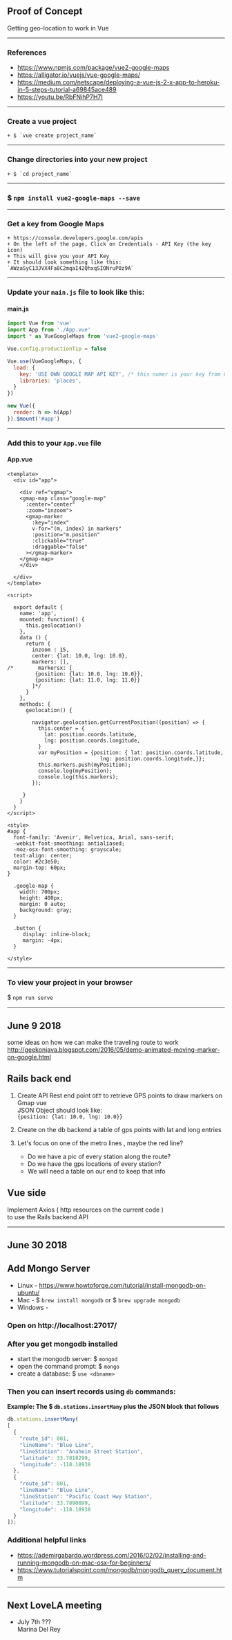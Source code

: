 ## Proof of Concept
Getting geo-location to work in Vue 

---

### References
+ https://www.npmjs.com/package/vue2-google-maps
+ https://alligator.io/vuejs/vue-google-maps/  
+ https://medium.com/netscape/deploying-a-vue-js-2-x-app-to-heroku-in-5-steps-tutorial-a69845ace489  
+ https://youtu.be/RbFNihP7H7I

---

### Create a vue project  
    + $ `vue create project_name`

---

### Change directories into your new project  
    + $ `cd project_name`

---

### $ `npm install vue2-google-maps --save`

---

### Get a key from Google Maps
    + https://console.developers.google.com/apis
    + On the left of the page, Click on Credentials - API Key (the key icon)
    + This will give you your API Key
    + It should look something like this: `AWzaSyC13JVX4Fa8C2mqaI42QhxqSIONruP0z9A`

---

### Update your `main.js` file to look like this:

#### main.js
```js
import Vue from 'vue'
import App from './App.vue'
import * as VueGoogleMaps from 'vue2-google-maps'

Vue.config.productionTip = false

Vue.use(VueGoogleMaps, {
  load: {
    key: 'USE OWN GOOGLE MAP API KEY', /* this numer is your key from Google you just got */
    libraries: 'places',
  }
})

new Vue({
  render: h => h(App)
}).$mount('#app')
```

---

###  Add this to your `App.vue` file

#### App.vue
```vue
<template>
  <div id="app">

    <div ref="vgmap">
    <gmap-map class="google-map"
      :center="center"
      :zoom="inzoom">
      <gmap-marker
        :key="index"
        v-for="(m, index) in markers"
        :position="m.position"
        :clickable="true"
        :draggable="false"
      ></gmap-marker>
    </gmap-map>
    </div>

  </div>
</template>

<script>

  export default {
    name: 'app',
    mounted: function() {
      this.geolocation()
    },
    data () {
      return {
        inzoom : 15,
        center: {lat: 10.0, lng: 10.0},
        markers: [],
/*        markersx: [
         {position: {lat: 10.0, lng: 10.0}},
         {position: {lat: 11.0, lng: 11.0}}
        ]*/
      }
    },
    methods: {
      geolocation() {

        navigator.geolocation.getCurrentPosition((position) => {
          this.center = {
            lat: position.coords.latitude,
            lng: position.coords.longitude,
          }
          var myPosition = {position: { lat: position.coords.latitude,
                              lng: position.coords.longitude,}};
          this.markers.push(myPosition);
          console.log(myPosition);
          console.log(this.markers);
        });

     }
    }
  }
</script>

<style>
#app {
  font-family: 'Avenir', Helvetica, Arial, sans-serif;
  -webkit-font-smoothing: antialiased;
  -moz-osx-font-smoothing: grayscale;
  text-align: center;
  color: #2c3e50;
  margin-top: 60px;
}

  .google-map {
    width: 700px;
    height: 400px;
    margin: 0 auto;
    background: gray;
  }

  .button {
     display: inline-block;
     margin: -4px;
  }

</style>

```

---

### To view your project in your browser
$ `npm run serve`

---

## June 9 2018

some ideas on how we can make the traveling route to work  
http://geekonjava.blogspot.com/2016/05/demo-animated-moving-marker-on-google.html

## Rails back end 

1. Create API Rest end point 
    `GET` to retrieve GPS points to draw markers on Gmap vue  
	JSON Object should look like:  
	`{position: {lat: 10.0, lng: 10.0}}`
	
2. Create on the db backend a table of gps points with lat and long entries 

3. Let's focus on one of the metro lines , maybe the red line? 
     - Do we have a pic of every station along the route? 
     - Do we have the gps locations of every station? 
     - We will need a table on our end to keep that info 
	 
## Vue side 

Implement Axios ( http resources on the current code )  
    to use the Rails backend API 
	
---

## June 30 2018

## Add Mongo Server

+ Linux - https://www.howtoforge.com/tutorial/install-mongodb-on-ubuntu/
+ Mac - $ `brew install mongodb` or $ `brew upgrade mongodb`
+ Windows - 

### Open on http://localhost:27017/

### After you get mongodb installed  
+ start the mongodb server: $ `mongod`
+ open the command prompt: $ `mongo`
+ create a database: $ `use <dbname>`

### Then you can insert records using `db` commands:

**Example: The $ `db.stations.insertMany` plus the JSON block that follows**

```js
db.stations.insertMany(
[
  {
    "route_id": 801,
    "lineName": "Blue Line",
    "lineStation": "Anaheim Street Station",
    "latitude": 33.7818299,
    "longitude": -118.18938
  },
  {
    "route_id": 801,
    "lineName": "Blue Line",
    "lineStation": "Pacific Coast Hwy Station",
    "latitude": 33.7890899,
    "longitude": -118.18938
  }
]);
```

### Additional helpful links
+ https://ademirgabardo.wordpress.com/2016/02/02/installing-and-running-mongodb-on-mac-osx-for-beginners/
+ https://www.tutorialspoint.com/mongodb/mongodb_query_document.htm

---

## Next LoveLA meeting
+ July 7th ???  
Marina Del Rey
